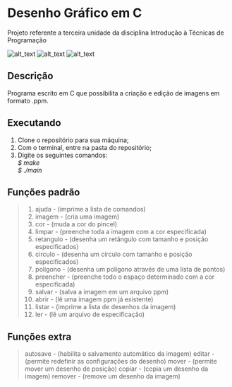 # Desenho Gráfico em C
Projeto referente a terceira unidade da disciplina Introdução à Técnicas de Programação

![alt_text](https://user-images.githubusercontent.com/51387908/70461336-38969d00-1a97-11ea-8372-8e52df629787.png)
![alt_text](https://user-images.githubusercontent.com/51387908/70461335-38969d00-1a97-11ea-97a6-6382f455a4ae.png)
![alt_text](https://user-images.githubusercontent.com/51387908/70461332-37fe0680-1a97-11ea-8970-b6532a8fd9c4.png)

## Descrição
Programa escrito em C que possibilita a criação e edição de imagens em formato .ppm.

## Executando
1. Clone o repositório para sua máquina;<br>
2. Com o terminal, entre na pasta do repositório;<br>
3. Digite os seguintes comandos:<br><i>
<t>$ make<br>
$ ./main<br></i></t>

## Funções padrão
> 1. ajuda       - (imprime a lista de comandos)
> 2. imagem    -   (cria uma imagem)
> 3. cor        -  (muda a cor do pincel)
> 4. limpar     -  (preenche toda a imagem com a cor especificada)
> 5. retangulo   - (desenha um retângulo com tamanho e posição especificados)
> 6. circulo  -    (desenha um círculo com tamanho e posição especificados)
> 7. poligono   -  (desenha um polígono através de uma lista de pontos)
> 8. preencher -   (preenche todo o espaço determinado com a cor especificada)
> 9. salvar     -  (salva a imagem em um arquivo ppm)
> 10. abrir     -  (lê uma imagem ppm já existente)
> 11. listar   -   (imprime a lista de desenhos da imagem)
> 12. ler     -    (lê um arquivo de especificação)

## Funções extra
> autosave - (habilita o salvamento automático da imagem)
> editar - (permite redefinir as configurações do desenho)
> mover - (permite mover um desenho de posição)
> copiar - (copia um desenho da imagem)
> remover - (remove um desenho da imagem)
